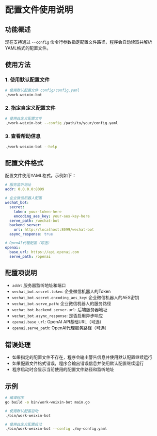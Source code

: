 # 配置文件使用说明

## 功能概述

现在支持通过 `--config` 命令行参数指定配置文件路径，程序会自动读取并解析YAML格式的配置文件。

## 使用方法

### 1. 使用默认配置文件
```bash
# 使用默认配置文件 config/config.yaml
./work-weixin-bot
```

### 2. 指定自定义配置文件
```bash
# 使用自定义配置文件
./work-weixin-bot --config /path/to/your/config.yaml
```

### 3. 查看帮助信息
```bash
./work-weixin-bot --help
```

## 配置文件格式

配置文件使用YAML格式，示例如下：

```yaml
# 服务监听地址
addr: 0.0.0.0:8099

# 企业微信机器人配置
wechat_bot:
  secret:
    token: your-token-here
    encoding_aes_key: your-aes-key-here
  serve_path: /wechat-bot
  backend_server:
    url: http://localhost:8099/wechat-bot
  async_response: true

# OpenAI代理配置（可选）
openai:
  base_url: https://api.openai.com
  serve_path: /openai
```

## 配置项说明

- `addr`: 服务器监听地址和端口
- `wechat_bot.secret.token`: 企业微信机器人的Token
- `wechat_bot.secret.encoding_aes_key`: 企业微信机器人的AES密钥
- `wechat_bot.serve_path`: 企业微信机器人的服务路径
- `wechat_bot.backend_server.url`: 后端服务器地址
- `wechat_bot.async_response`: 是否启用异步响应
- `openai.base_url`: OpenAI API基础URL（可选）
- `openai.serve_path`: OpenAI代理服务路径（可选）

## 错误处理

- 如果指定的配置文件不存在，程序会输出警告信息并使用默认配置继续运行
- 如果配置文件格式错误，程序会输出错误信息并使用默认配置继续运行
- 程序启动时会显示当前使用的配置文件路径和监听地址

## 示例

```bash
# 编译程序
go build -o bin/work-weixin-bot main.go

# 使用默认配置启动
./bin/work-weixin-bot

# 使用自定义配置启动
./bin/work-weixin-bot --config ./my-config.yaml
``` 